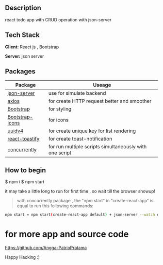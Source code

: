 ## Description
react todo app with CRUD operation with json-server

## Tech Stack
**Client:** React js , Bootstrap

**Server:** json server

## Packages
| Package | Useage |
| ------ | ------ |
| [json-server](https://github.com/typicode/json-server) | use for simulate backend |
| [axios](https://axios-http.com/) | for create HTTP request better and smoother |
| [Bootstrap](https://www.npmjs.com/package/bootstrap) | for styling |
| [Bootstrap-icons](https://icons.getbootstrap.com/) | for icons |
| [uuidv4](https://www.npmjs.com/package/uuidv4) | for create unique key for list rendering |
| [react-toastify](https://www.npmjs.com/package/react-toastify) | for create toast-notification |
| [concurrently](https://www.npmjs.com/package/concurrently) | for run multiple scripts simultaneously with one script |

## How to begin
$ npm i
$ npm start

it may take a little long to run for first time , so wait till the browser showup!

> with concurrently package , the "npm start" in "create-react-app" is equal to run this following commands:
```sh
npm start = npm start(create-react-app default) + json-server --watch db.json
```

# for more app and source code
https://github.com/Angga-PatrioPratama

Happy Hacking :)
